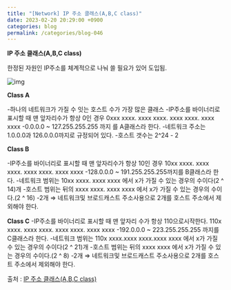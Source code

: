 ```yaml
---
title: "[Network] IP 주소 클래스(A,B,C class)"
date: 2023-02-20 20:29:00 +0900
categories: blog
permalink: /categories/blog-046
---
```



**IP 주소 클래스(A,B,C class)**


한정된 자원인 IP주소를 체계적으로 나눠 쓸 필요가 있어 도입됨.

![img](https://oopy.lazyrockets.com/api/v2/notion/image?src=https%3A%2F%2Fs3-us-west-2.amazonaws.com%2Fsecure.notion-static.com%2F1c258152-1b69-4be3-8095-8b106095b8ce%2FUntitled.png&blockId=cf328cad-28e7-48cb-bc31-d5c191ed8f4e)

**Class A**

-하나의 네트워크가 가질 수 잇는 호스트 수가 가장 많은 클래스
-IP주소를 바이너리로 표시할 때 맨 앞자리수가 항상 0인 경우
    0xxx xxxx. xxxx xxxx. xxxx xxxx. xxxx xxxx
-0.0.0.0 ~ 127.255.255.255 까지 를 A클래스라 한다. 
-네트워크 주소는 1.0.0.0과 126.0.0.0까지로 규정되어 있다. 
-호스트 갯수는 2^24 - 2


**Class B**

-IP주소를 바이너리로 표시할 때 맨 앞자리수가 항상 10인 경우
    10xx xxxx. xxxx xxxx. xxxx xxxx. xxxx xxxx
-128.0.0.0 ~ 191.255.255.255까지를 B클래스라 한다.
-네트워크 범위는 10xx xxxx. xxxx xxxx 에서 x가 가질 수 있는 경우의 수이다(2 ^ 14)개
-호스트 범위는 뒤의  xxxx xxxx. xxxx xxxx 에서 x가 가질 수 있는 경우의 수이다.(2 ^ 16) -2개
⇒ 네트워크및 브로드캐스트 주소사용으로 2개를 호스트 주소에서 제외해야 한다.


**Class C**
-IP주소를 바이너리로 표시할 때 맨 앞자리 수가 항상 110으로시작한다.
    110x xxxx. xxxx xxxx. xxxx xxxx. xxxx xxxx
-192.0.0.0 ~ 223.255.255.255 까지를 C클래스라 한다.
-네트워크 범위는 110x xxxx.xxxx xxxx.xxxx xxxx 에서 x가 가질 수 있는 경우의 수이다(2 ^ 21)개
-호스트 범위는 뒤의  xxxx xxxx 에서 x가 가질 수 있는 경우의 수이다.(2 ^ 8) -2개
⇒ 네트워크및 브로드캐스트 주소사용으로 2개를 호스트 주소에서 제외해야 한다.


출처 : [IP 주소 클래스(A,B,C class)](https://catsbi.oopy.io/f565e8c1-34c6-4b61-be61-e1ab04fc51fb)
